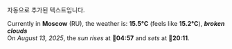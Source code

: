 
자동으로 추가된 텍스트입니다.

<!--START_SECTION:weather:moscow-->
Currently in **Moscow** (RU), the weather is: **15.5°C** (feels like **15.2°C**), ***broken clouds***<br/>
On *August 13, 2025*, the *sun rises* at 🌅**04:57** and *sets* at 🌇**20:11**.
<!--END_SECTION:weather-->

